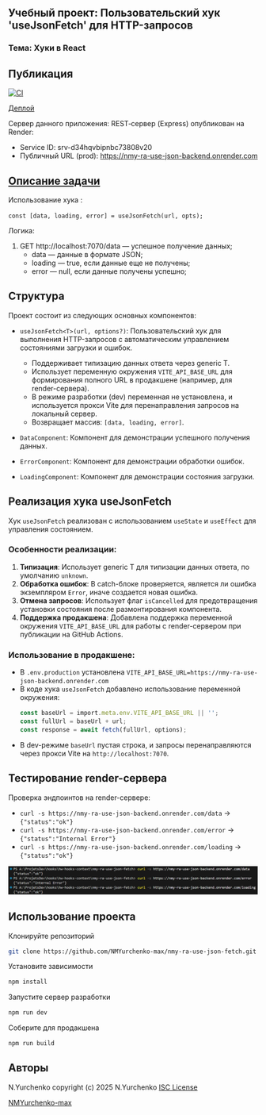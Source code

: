 ## Учебный проект: Пользовательский хук 'useJsonFetch' для HTTP-запросов

### Тема: Хуки в React

## Публикация

[![CI](https://github.com/NMYurchenko-max/nmy-ra-use-json-fetch/actions/workflows/web.yml/badge.svg)](https://github.com/NMYurchenko-max/nmy-ra-use-json-fetch/actions/workflows/web.yml)

[Деплой](https://nmyurchenko-max.github.io/nmy-ra-use-json-fetch/)


Сервер данного приложения:
REST‑сервер (Express) опубликован на Render:
- Service ID: srv-d34hqvbipnbc73808v20
- Публичный URL (prod): https://nmy-ra-use-json-backend.onrender.com

## [Описание задачи](https://github.com/netology-code/ra16-homeworks/blob/ra-51/hooks-context/use-json-fetch/README.md)


Использование хука :

`const [data, loading, error] = useJsonFetch(url, opts);`

Логика:

1.  GET http://localhost:7070/data — успешное получение данных;
    - data — данные в формате JSON;
    - loading — true, если данные еще не получены;
    - error — null, если данные получены успешно;

## Структура

Проект состоит из следующих основных компонентов:

- `useJsonFetch<T>(url, options?)`: Пользовательский хук для выполнения HTTP-запросов с автоматическим управлением состояниями загрузки и ошибок.
  - Поддерживает типизацию данных ответа через generic T.
  - Использует переменную окружения `VITE_API_BASE_URL` для формирования полного URL в продакшене (например, для render-сервера).
  - В режиме разработки (dev) переменная не установлена, и используется прокси Vite для перенаправления запросов на локальный сервер.
  - Возвращает массив: `[data, loading, error]`.

- `DataComponent`: Компонент для демонстрации успешного получения данных.
- `ErrorComponent`: Компонент для демонстрации обработки ошибок.
- `LoadingComponent`: Компонент для демонстрации состояния загрузки.

## Реализация хука useJsonFetch

Хук `useJsonFetch` реализован с использованием `useState` и `useEffect` для управления состоянием.

### Особенности реализации:

1. **Типизация**: Использует generic T для типизации данных ответа, по умолчанию `unknown`.
2. **Обработка ошибок**: В catch-блоке проверяется, является ли ошибка экземпляром `Error`, иначе создается новая ошибка.
3. **Отмена запросов**: Использует флаг `isCancelled` для предотвращения установки состояния после размонтирования компонента.
4. **Поддержка продакшена**: Добавлена поддержка переменной окружения `VITE_API_BASE_URL` для работы с render-сервером при публикации на GitHub Actions.

### Использование в продакшене:

- В `.env.production` установлена `VITE_API_BASE_URL=https://nmy-ra-use-json-backend.onrender.com`
- В коде хука `useJsonFetch` добавлено использование переменной окружения:
  ```ts
  const baseUrl = import.meta.env.VITE_API_BASE_URL || '';
  const fullUrl = baseUrl + url;
  const response = await fetch(fullUrl, options);
  ```
- В dev-режиме `baseUrl` пустая строка, и запросы перенаправляются через прокси Vite на `http://localhost:7070`.

## Тестирование render-сервера  

Проверка эндпоинтов на render-сервере:

- `curl -s https://nmy-ra-use-json-backend.onrender.com/data` → `{"status":"ok"}`
- `curl -s https://nmy-ra-use-json-backend.onrender.com/error` → `{"status":"Internal Error"}`
- `curl -s https://nmy-ra-use-json-backend.onrender.com/loading` → `{"status":"ok"}`

![alt text](src/assets/test-console.png)

## Использование проекта

Клонируйте репозиторий

```bash
git clone https://github.com/NMYurchenko-max/nmy-ra-use-json-fetch.git
```

Установите зависимости

```bash
npm install
```

Запустите сервер разработки

```bash
npm run dev
```

Соберите для продакшена

```bash
npm run build
```

## Авторы

N.Yurchenko
copyright (c) 2025 N.Yurchenko
[ISC License](LICENSE)

[NMYurchenko-max](https://github.com/NMYurchenko-max)
